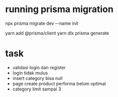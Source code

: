 # running prisma migration

npx prisma migrate dev --name init


yarn add @prisma/client
yarn dlx prisma generate


# task
- validasi login dan register
- login tidak mulus
- insert category bisa null
- page create product performa belum optimal
- category limit sampai 3